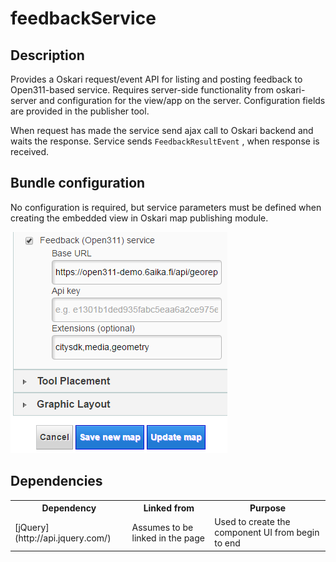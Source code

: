 # feedbackService

## Description

Provides a Oskari request/event API for listing and posting feedback to Open311-based service. Requires server-side functionality from oskari-server and configuration for the view/app on the server. Configuration fields are provided in the publisher tool.

When request has made the service send ajax call to Oskari backend and waits the response. Service sends ``FeedbackResultEvent`` , when response is received.


## Bundle configuration

No configuration is required, but service parameters must be defined when creating the embedded view in Oskari map publishing module.

![screenshot](feedbackService.png)

## Dependencies

<table class="table">
  <tr>
    <th>Dependency</th><th>Linked from</th><th>Purpose</th>
  </tr>
  <tr>
    <td>[jQuery](http://api.jquery.com/)</td>
    <td>Assumes to be linked in the page</td>
    <td>Used to create the component UI from begin to end</td>
  </tr>
</table>
